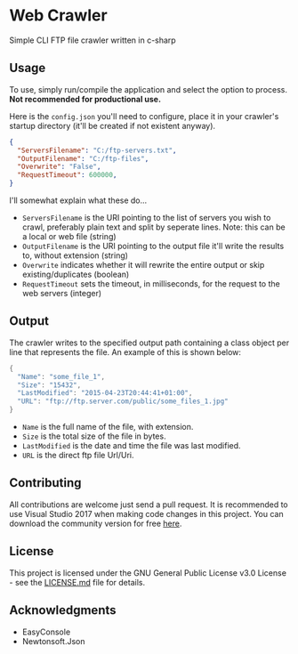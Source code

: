 # Web Crawler

Simple CLI FTP file crawler written in c-sharp

## Usage

To use, simply run/compile the application and select the option to process. __Not recommended for productional use.__

Here is the `config.json` you'll need to configure, place it in your crawler's startup directory (it'll be created if not existent anyway).

```json
{
  "ServersFilename": "C:/ftp-servers.txt",
  "OutputFilename": "C:/ftp-files",
  "Overwrite": "False",
  "RequestTimeout": 600000,
}
```

I'll somewhat explain what these do...

* `ServersFilename` is the URI pointing to the list of servers you wish to crawl, preferably plain text and split by seperate lines. Note: this can be a local or web file (string)
* `OutputFilename` is the URI pointing to the output file it'll write the results to, without extension (string)
* `Overwrite` indicates whether it will rewrite the entire output or skip existing/duplicates (boolean)
* `RequestTimeout` sets the timeout, in milliseconds, for the request to the web servers (integer)

## Output

The crawler writes to the specified output path containing a class object per line that represents the file. An example of this is shown below:

```csharp
{
  "Name": "some_file_1",
  "Size": "15432",
  "LastModified": "2015-04-23T20:44:41+01:00", 
  "URL": "ftp://ftp.server.com/public/some_files_1.jpg"
}
```

* `Name` is the full name of the file, with extension.
* `Size` is the total size of the file in bytes.
* `LastModified` is the date and time the file was last  modified. 
* `URL` is the direct ftp file Url/Uri.

## Contributing

All contributions are welcome just send a pull request. It is recommended to use Visual Studio 2017 when making code changes in this project. You can download the community version for free [here](https://www.visualstudio.com/downloads/).

## License

This project is licensed under the GNU General Public License v3.0 License - see the [LICENSE.md](LICENSE.md) file for details.

## Acknowledgments

* EasyConsole
* Newtonsoft.Json